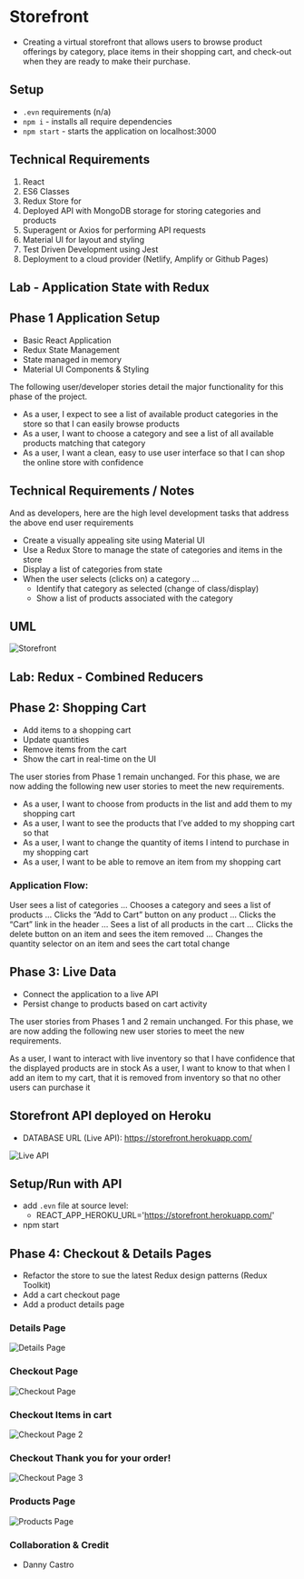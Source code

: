 # Storefront

- Creating a virtual storefront that allows users to browse product offerings by category, place items in their shopping cart, and check-out when they are ready to make their purchase.

## Setup

- `.evn` requirements (n/a)
- `npm i` - installs all require dependencies
- `npm start` - starts the application on localhost:3000

## Technical Requirements

1. React
2. ES6 Classes
3. Redux Store for
4. Deployed API with MongoDB storage for storing categories and products
5. Superagent or Axios for performing API requests
6. Material UI for layout and styling
7. Test Driven Development using Jest
8. Deployment to a cloud provider (Netlify, Amplify or Github Pages)

## Lab - Application State with Redux

## Phase 1 Application Setup

- Basic React Application
- Redux State Management
- State managed in memory
- Material UI Components & Styling

The following user/developer stories detail the major functionality for this phase of the project.

- As a user, I expect to see a list of available product categories in the store so that I can easily browse products
- As a user, I want to choose a category and see a list of all available products matching that category
- As a user, I want a clean, easy to use user interface so that I can shop the online store with confidence

## Technical Requirements / Notes

And as developers, here are the high level development tasks that address the above end user requirements

- Create a visually appealing site using Material UI
- Use a Redux Store to manage the state of categories and items in the store
- Display a list of categories from state
- When the user selects (clicks on) a category …
  - Identify that category as selected (change of class/display)
  - Show a list of products associated with the category

## UML

![Storefront](./src/assets/images/storefrontUML.PNG)

## Lab: Redux - Combined Reducers

## Phase 2: Shopping Cart

- Add items to a shopping cart
- Update quantities
- Remove items from the cart
- Show the cart in real-time on the UI

The user stories from Phase 1 remain unchanged. For this phase, we are now adding the following new user stories to meet the new requirements.

- As a user, I want to choose from products in the list and add them to my shopping cart
- As a user, I want to see the products that I’ve added to my shopping cart so that
- As a user, I want to change the quantity of items I intend to purchase in my shopping cart
- As a user, I want to be able to remove an item from my shopping cart

### Application Flow:

User sees a list of categories
… Chooses a category and sees a list of products
… Clicks the “Add to Cart” button on any product
… Clicks the “Cart” link in the header
… Sees a list of all products in the cart
… Clicks the delete button on an item and sees the item removed
… Changes the quantity selector on an item and sees the cart total change

## Phase 3: Live Data

- Connect the application to a live API
- Persist change to products based on cart activity

The user stories from Phases 1 and 2 remain unchanged. For this phase, we are now adding the following new user stories to meet the new requirements.

As a user, I want to interact with live inventory so that I have confidence that the displayed products are in stock
As a user, I want to know to that when I add an item to my cart, that it is removed from inventory so that no other users can purchase it

## Storefront API deployed on Heroku

- DATABASE URL (Live API): https://storefront.herokuapp.com/

![Live API](./src/assets/images/liveAPI.PNG)

## Setup/Run with API

- add `.evn` file at source level:
  - REACT_APP_HEROKU_URL='https://storefront.herokuapp.com/'
- npm start

## Phase 4: Checkout & Details Pages

- Refactor the store to sue the latest Redux design patterns (Redux Toolkit)
- Add a cart checkout page
- Add a product details page

### Details Page

![Details Page](./src/assets/images/detailsPage.PNG)

### Checkout Page

![Checkout Page](./src/assets/images/checkoutPage.PNG)  

### Checkout Items in cart

![Checkout Page 2](./src/assets/images/checkoutPage2.PNG)  

### Checkout Thank  you for your order!

![Checkout Page 3](./src/assets/images/checkoutPage3.PNG)  

### Products Page 

![Products Page](./src/assets/images/productsPage.PNG)

### Collaboration & Credit

- Danny Castro
